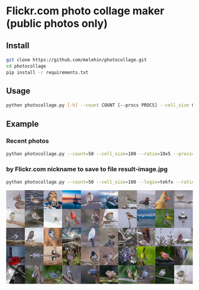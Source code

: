 # Flickr.com photo collage maker (public photos only)
## Install
```sh
git clone https://github.com/melehin/photocollage.git
cd photocollage
pip install -r requirements.txt
```

## Usage
```sh
python photocollage.py [-h] --count COUNT [--procs PROCS] --cell_size CELL_SIZE --ratio RATIO [--login LOGIN] [--out OUT]
```

## Example
### Recent photos
```sh
python photocollage.py --count=50 --cell_size=100 --ratio=10x5 --procs=2
```
### by Flickr.com nickname to save to file result-image.jpg
```sh
python photocollage.py --count=50 --cell_size=100 --login=tekfx --ratio=10x5 --procs=2 --out=result-image.jpg
```
![Final result](examples/result-image.jpg)
